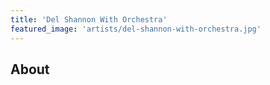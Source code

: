 ```yaml
---
title: 'Del Shannon With Orchestra'
featured_image: 'artists/del-shannon-with-orchestra.jpg'
---
```


## About



